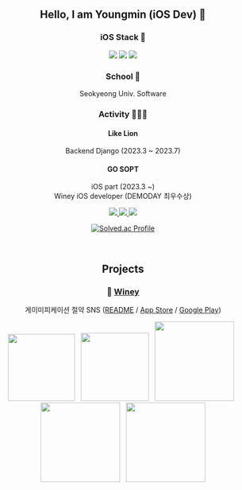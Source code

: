 <div align="center">


## Hello, I am Youngmin (iOS Dev) 👋 #

### iOS Stack 🔧
<img src="https://img.shields.io/badge/iOS-000000?style=for-the-badge&logo=iOS&logoColor=white" /> 
	<img src="https://img.shields.io/badge/Swift-0D0D0D?style=for-the-badge&logo=Swift&logoColor=orange"/>
 	<img src="https://img.shields.io/badge/RxSwift-0D0D0D?style=for-the-badge&logo=ReactiveX&logoColor=pink"/>

### School 🏫
Seokyeong Univ. Software
### Activity 🌊🏄‍♂️
#### **Like Lion** 
 Backend Django (2023.3 ~ 2023.7) </br>
#### **GO SOPT** 
 iOS part (2023.3 ~) </br>
 Winey iOS developer (DEMODAY 최우수상)

<div align="center">
<a href="https://www.instagram.com/ko.omin" target="_blank"><img src="https://img.shields.io/badge/Instagram-E4405F?style=flat-square&logo=Instagram&logoColor=white"/>
<img src="https://img.shields.io/badge/Portfolio-000000?style=flat-square&logo=Notion&logoColor=white"/>
<a href="https://velog.io/@osgneb8359" target="_blank"><img src="https://img.shields.io/badge/Velog-20C997?style=flat&logo=Velog&logoColor=white"/>
</div>

<div align="center">

[![Solved.ac Profile](http://mazassumnida.wtf/api/v2/generate_badge?boj=osgneb8359)](https://solved.ac/osgneb8359/)

<br> 





## Projects

### 💸 [Winey](https://apps.apple.com/kr/app/%EC%9C%84%EB%8B%88-%EC%89%BD%EA%B3%A0-%EC%9E%AC%EB%B0%8C%EB%8A%94-%EA%B8%8D%EC%A0%95%EC%A0%81-%EC%86%8C%EB%B9%84%EC%8A%B5%EA%B4%80-%ED%98%95%EC%84%B1/id6463294662)
게이미피케이션 절약 SNS ([README](https://github.com/team-winey/Winey-iOS) / [App Store](https://apps.apple.com/kr/app/%EC%9C%84%EB%8B%88-%EC%89%BD%EA%B3%A0-%EC%9E%AC%EB%B0%8C%EB%8A%94-%EA%B8%8D%EC%A0%95%EC%A0%81-%EC%86%8C%EB%B9%84%EC%8A%B5%EA%B4%80-%ED%98%95%EC%84%B1/id6463294662) / [Google Play](https://play.google.com/store/apps/details?id=org.go.sopt.winey&pcampaignid=web_share&fbclid=PAAaYGkfz_dabpNl8bIILpOi0VTtnChB2cssTDW3rq7f5AkuVaxQJLpUhl85Q_aem_AaG1ZxctjSgyR5Saxh7Mmyif01zpliBvcWT_oEY4cpD0KIP7e8VVVavrJnhFeSo-55c))

<img src="https://github.com/GodSamble/GodSamble/assets/105866831/0a986878-bd4b-4ba1-be5f-cab192c8d057" width=135></img>&nbsp;&nbsp;
<img src="https://github.com/GodSamble/GodSamble/assets/105866831/62105777-8a9e-4643-ac05-1a7ce91fe512" width=137></img>&nbsp;&nbsp;
<img src="https://github.com/GodSamble/GodSamble/assets/105866831/daa2ef27-2d77-456f-9a12-3d7dfcdf3b4e" width=160></img>&nbsp;&nbsp;
<img src="https://github.com/GodSamble/GodSamble/assets/105866831/b1e1ca64-0972-440a-9af2-7ac132500151" width=160></img>&nbsp;&nbsp;
<img src="https://github.com/GodSamble/GodSamble/assets/105866831/688e3026-99f6-45db-9d95-1391711c43ef" width=160></img>
